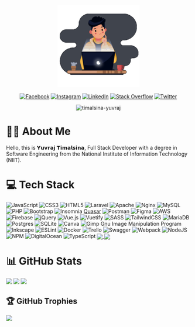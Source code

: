 <div id="header" align="center">
  <img src="/media/coder.gif" width="225"/>

  [![Facebook](https://img.shields.io/badge/Facebook-%231877F2.svg?logo=Facebook&logoColor=white)](https://facebook.com/timalsinayuvraj) [![Instagram](https://img.shields.io/badge/Instagram-%23E4405F.svg?logo=Instagram&logoColor=white)](https://instagram.com/timalsinayuvraj) [![LinkedIn](https://img.shields.io/badge/LinkedIn-%230077B5.svg?logo=linkedin&logoColor=white)](https://linkedin.com/in/yuvraj-timalsina) [![Stack Overflow](https://img.shields.io/badge/-Stackoverflow-FE7A16?logo=stack-overflow&logoColor=white)](https://stackoverflow.com/users/yuvraj-timalsina) [![Twitter](https://img.shields.io/badge/Twitter-%231DA1F2.svg?logo=Twitter&logoColor=white)](https://twitter.com/timalsinayuvraj)
<p> <img src="https://komarev.com/ghpvc/?username=timalsina-yuvraj&label=Profile%20Views&color=0e75b6&style=flat" alt="timalsina-yuvraj" /> </p>
</div>

# 🧑‍💻 About Me
Hello, this is 𝗬𝘂𝘃𝗿𝗮𝗷 𝗧𝗶𝗺𝗮𝗹𝘀𝗶𝗻𝗮, Full Stack Developer with a degree in Software Engineering from the National Institute of Information Technology (NIIT).

# 💻 Tech Stack
![JavaScript](https://img.shields.io/badge/javascript-%23323330.svg?style=flat&logo=javascript&logoColor=%23F7DF1E) ![CSS3](https://img.shields.io/badge/css3-%231572B6.svg?style=flat&logo=css3&logoColor=white) ![HTML5](https://img.shields.io/badge/html5-%23E34F26.svg?style=flat&logo=html5&logoColor=white) ![Laravel](https://img.shields.io/badge/laravel-%23FF2D20.svg?style=flat&logo=laravel&logoColor=white) ![Apache](https://img.shields.io/badge/apache-%23D42029.svg?style=flat&logo=apache&logoColor=white) ![Nginx](https://img.shields.io/badge/nginx-%23009639.svg?style=flat&logo=nginx&logoColor=white) ![MySQL](https://img.shields.io/badge/mysql-%2300f.svg?style=flat&logo=mysql&logoColor=white) ![PHP](https://img.shields.io/badge/php-%23777BB4.svg?style=flat&logo=php&logoColor=white) ![Bootstrap](https://img.shields.io/badge/bootstrap-%23563D7C.svg?style=flat&logo=bootstrap&logoColor=white) ![Insomnia](https://img.shields.io/badge/Insomnia-black?style=flat&logo=insomnia&logoColor=5849BE) [Quasar](https://img.shields.io/badge/Quasar-16B7FB?style=flat&logo=quasar&logoColor=black) ![Postman](https://img.shields.io/badge/Postman-FF6C37?style=flat&logo=postman&logoColor=white) 	![Figma](https://img.shields.io/badge/figma-%23F24E1E.svg?style=flat&logo=figma&logoColor=white) ![AWS](https://img.shields.io/badge/AWS-%23FF9900.svg?style=flat&logo=amazon-aws&logoColor=white) ![Firebase](https://img.shields.io/badge/firebase-%23039BE5.svg?style=flat&logo=firebase) ![jQuery](https://img.shields.io/badge/jquery-%230769AD.svg?style=flat&logo=jquery&logoColor=white) ![Vue.js](https://img.shields.io/badge/vuejs-%2335495e.svg?style=flat&logo=vuedotjs&logoColor=%234FC08D) ![Vuetify](https://img.shields.io/badge/Vuetify-1867C0?style=flat&logo=vuetify&logoColor=AEDDFF) ![SASS](https://img.shields.io/badge/SASS-hotpink.svg?style=flat&logo=SASS&logoColor=white) ![TailwindCSS](https://img.shields.io/badge/tailwindcss-%2338B2AC.svg?style=flat&logo=tailwind-css&logoColor=white) ![MariaDB](https://img.shields.io/badge/MariaDB-003545?style=flat&logo=mariadb&logoColor=white) ![Postgres](https://img.shields.io/badge/postgres-%23316192.svg?style=flat&logo=postgresql&logoColor=white) ![SQLite](https://img.shields.io/badge/sqlite-%2307405e.svg?style=flat&logo=sqlite&logoColor=white) ![Canva](https://img.shields.io/badge/Canva-%2300C4CC.svg?style=flat&logo=Canva&logoColor=white) ![Gimp Gnu Image Manipulation Program](https://img.shields.io/badge/Gimp-657D8B?style=flat&logo=gimp&logoColor=FFFFFF) ![Inkscape](https://img.shields.io/badge/Inkscape-e0e0e0?style=flat&logo=inkscape&logoColor=080A13) ![ESLint](https://img.shields.io/badge/ESLint-4B3263?style=flat&logo=eslint&logoColor=white) ![Docker](https://img.shields.io/badge/docker-%230db7ed.svg?style=flat&logo=docker&logoColor=white) ![Trello](https://img.shields.io/badge/Trello-%23026AA7.svg?style=flat&logo=Trello&logoColor=white) ![Swagger](https://img.shields.io/badge/-Swagger-%23Clojure?style=flat&logo=swagger&logoColor=white) ![Webpack](https://img.shields.io/badge/webpack-%238DD6F9.svg?style=flat&logo=webpack&logoColor=black) ![NodeJS](https://img.shields.io/badge/node.js-6DA55F?style=flat&logo=node.js&logoColor=white) ![NPM](https://img.shields.io/badge/NPM-%23000000.svg?style=flat&logo=npm&logoColor=white) ![DigitalOcean](https://img.shields.io/badge/DigitalOcean-%230167ff.svg?style=flat&logo=digitalOcean&logoColor=white) ![TypeScript](https://img.shields.io/badge/typescript-%23007ACC.svg?style=flat&logo=typescript&logoColor=white)
<a href="https://github.com/anuraghazra/github-readme-stats">
  <img align="center" src="https://github-readme-stats.vercel.app/api/pin/?username=anuraghazra&repo=github-readme-stats" />
</a>
<a href="https://github.com/anuraghazra/convoychat">
  <img align="center" src="https://github-readme-stats.vercel.app/api/pin/?username=anuraghazra&repo=convoychat" />
</a>
# 📊 GitHub Stats
![](https://github-readme-stats.vercel.app/api?username=yuvraj-timalsina&theme=tokyonight&hide_border=false&show_icons=true&include_all_commits=false&count_private=true)
![](https://github-readme-streak-stats.herokuapp.com/?user=yuvraj-timalsina&theme=dark&hide_border=false)
![](https://github-readme-stats.vercel.app/api/top-langs/?username=yuvraj-timalsina&theme=cobalt&hide_border=false&include_all_commits=true&count_private=true&layout=compact)

## 🏆 GitHub Trophies
![](https://github-profile-trophy.vercel.app/?username=yuvraj-timalsina&column=-1&theme=radical&no-frame=false&no-bg=true&margin-w=4)